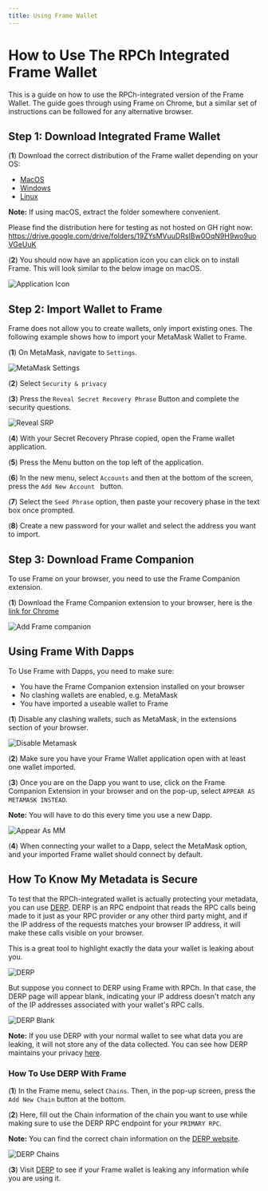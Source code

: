 ```yaml
---
title: Using Frame Wallet
---
```


# How to Use The RPCh Integrated Frame Wallet

This is a guide on how to use the RPCh-integrated version of the Frame Wallet. The guide goes through using Frame on Chrome, but a similar set of instructions can be followed for any alternative browser.

## Step 1: Download Integrated Frame Wallet

(**1**) Download the correct distribution of the Frame wallet depending on your OS:

* [MacOS](./Frame-0.6.8-rpch-sdk-1.10.0-macOS-361200df45586c5b8ffbb711951d33b7.zip)
* [Windows](./Frame-0.6.8-rpch-sdk-1.10.0-Win64.exe)
* [Linux](./Frame-0.6.8-rpch-sdk-1.10.0-Win64.exe)

**Note:** If using macOS, extract the folder somewhere convenient.

Please find the distribution here for testing as not hosted on GH right now: https://drive.google.com/drive/folders/19ZYsMVuuDRsIBw0OqN9H9wo9uoVGeUuK

(**2**) You should now have an application icon you can click on to install Frame. This will look similar to the below image on macOS. 

![Application Icon](/img/Frame-application-icon.png)

## Step 2: Import Wallet to Frame

Frame does not allow you to create wallets, only import existing ones. The following example shows how to import your MetaMask Wallet to Frame. 

(**1**) On MetaMask, navigate to `Settings`.

![MetaMask Settings](/img/MetaMask-settings.png)

(**2**) Select `Security & privacy`

(**3**) Press the `Reveal Secret Recovery Phrase` Button and complete the security questions.

![Reveal SRP](/img/Reveal-secret-recover-phrase.png)

(**4**) With your Secret Recovery Phrase copied, open the Frame wallet application.

(**5**) Press the Menu button on the top left of the application.

(**6**) In the new menu, select `Accounts` and then at the bottom of the screen, press the `Add New Account ` button.

(**7**) Select the `Seed Phrase` option, then paste your recovery phase in the text box once prompted.

(**8**) Create a new password for your wallet and select the address you want to import.

## Step 3: Download Frame Companion 

To use Frame on your browser, you need to use the Frame Companion extension.

(**1**) Download the Frame Companion extension to your browser, here is the [link for Chrome](https://chromewebstore.google.com/detail/frame-companion/ldcoohedfbjoobcadoglnnmmfbdlmmhf)

![Add Frame companion](/img/add-frame-companion.png)

## Using Frame With Dapps

To Use Frame with Dapps, you need to make sure:

* You have the Frame Companion extension installed on your browser
* No clashing wallets are enabled, e.g. MetaMask 
* You have imported a useable wallet to Frame

(**1**) Disable any clashing wallets, such as MetaMask, in the extensions section of your browser.

![Disable Metamask](/img/Metamask-disabled.png)

(**2**) Make sure you have your Frame Wallet application open with at least one wallet imported.

(**3**) Once you are on the Dapp you want to use, click on the Frame Companion Extension in your browser and on the pop-up, select `APPEAR AS METAMASK INSTEAD`.

**Note:** You will have to do this every time you use a new Dapp.

![Appear As MM](/img/appear-as-MM-2.png)

(**4**) When connecting your wallet to a Dapp, select the MetaMask option, and your imported Frame wallet should connect by default.

## How To Know My Metadata is Secure

To test that the RPCh-integrated wallet is actually protecting your metadata, you can use [DERP](https://derp.hoprnet.org/). DERP is an RPC endpoint that reads the RPC calls being made to it just as your RPC provider or any other third party might, and if the IP address of the requests matches your browser IP address, it will make these calls visible on your browser.

This is a great tool to highlight exactly the data your wallet is leaking about you. 

![DERP](/img/DERP.png)

But suppose you connect to DERP using Frame with RPCh. In that case, the DERP page will appear blank, indicating your IP address doesn't match any of the IP addresses associated with your wallet's RPC calls.

![DERP Blank](/img/DERP-blank.png)

**Note:** If you use DERP with your normal wallet to see what data you are leaking, it will not store any of the data collected. You can see how DERP maintains your privacy [here](https://twitter.com/hoprnet/status/1586009970008530945).

### How To Use DERP With Frame

(**1**) In the Frame menu, select `Chains`. Then, in the pop-up screen, press the `Add New Chain` button at the bottom.

(**2**) Here, fill out the Chain information of the chain you want to use while making sure to use the DERP RPC endpoint for your `PRIMARY RPC`.

**Note:** You can find the correct chain information on the [DERP website](https://derp.hoprnet.org/).

![DERP Chains](/img/DERP-chain-selection.png)

(**3**) Visit [DERP](https://derp.hoprnet.org/) to see if your Frame wallet is leaking any information while you are using it.